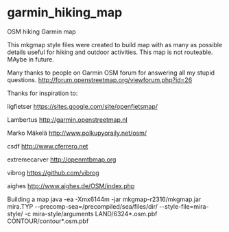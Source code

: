 garmin_hiking_map
=================

OSM hiking Garmin map

This mkgmap style files were created to build map with
as many as possible details useful for hiking and outdoor activities.
This map is not routeable. MAybe in future.

Many thanks to people on Garmin OSM forum for answering all my stupid questions.
http://forum.openstreetmap.org/viewforum.php?id=26

Thanks for inspiration to:

ligfietser
https://sites.google.com/site/openfietsmap/ 

Lambertus
http://garmin.openstreetmap.nl

Marko Mäkelä
http://www.polkupyoraily.net/osm/

csdf
http://www.cferrero.net

extremecarver
http://openmtbmap.org

vibrog
https://github.com/vibrog

aighes
http://www.aighes.de/OSM/index.php

Building a map
java -ea -Xmx6144m -jar mkgmap-r2316/mkgmap.jar mira.TYP --precomp-sea=/precompiled/sea/files/dir/ --style-file=mira-style/ -c mira-style/arguments LAND/6324*.osm.pbf CONTOUR/contour*.osm.pbf
